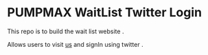 # PUMPMAX WaitList Twitter Login

This repo is to build the wait list website .

Allows users to visit [us](https://pumpmax.fun/) and signIn using twitter .